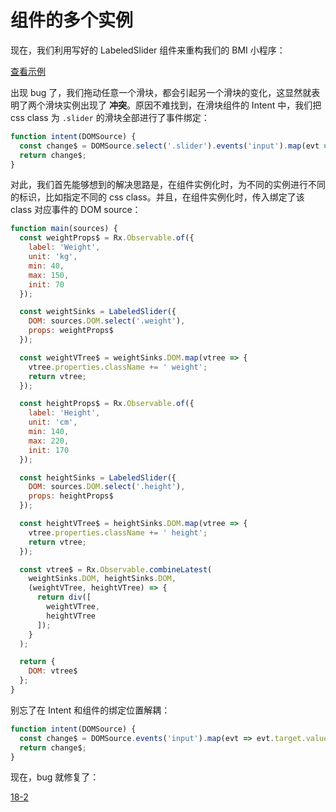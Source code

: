 # 组件的多个实例

现在，我们利用写好的 LabeledSlider 组件来重构我们的 BMI 小程序：

[查看示例](http://jsbin.com/nuhisuy/121/edit?js,output)

出现 bug 了，我们拖动任意一个滑块，都会引起另一个滑块的变化，这显然就表明了两个滑块实例出现了 **冲突**。原因不难找到，在滑块组件的 Intent 中，我们把 css class 为 `.slider` 的滑块全部进行了事件绑定：

```js
function intent(DOMSource) {
  const change$ = DOMSource.select('.slider').events('input').map(evt => evt.target.value);
  return change$;
}
```

对此，我们首先能够想到的解决思路是，在组件实例化时，为不同的实例进行不同的标识，比如指定不同的 css class。并且，在组件实例化时，传入绑定了该 class 对应事件的 DOM source：

```js
function main(sources) {
  const weightProps$ = Rx.Observable.of({
    label: 'Weight',
    unit: 'kg',
    min: 40,
    max: 150,
    init: 70
  });

  const weightSinks = LabeledSlider({
    DOM: sources.DOM.select('.weight'),
    props: weightProps$
  });

  const weightVTree$ = weightSinks.DOM.map(vtree => {
    vtree.properties.className += ' weight';
    return vtree;
  });

  const heightProps$ = Rx.Observable.of({
    label: 'Height',
    unit: 'cm',
    min: 140,
    max: 220,
    init: 170
  });

  const heightSinks = LabeledSlider({
    DOM: sources.DOM.select('.height'),
    props: heightProps$
  });

  const heightVTree$ = heightSinks.DOM.map(vtree => {
    vtree.properties.className += ' height';
    return vtree;
  });

  const vtree$ = Rx.Observable.combineLatest(
    weightSinks.DOM, heightSinks.DOM,
    (weightVTree, heightVTree) => {
      return div([
        weightVTree,
        heightVTree
      ]);
    }
  );

  return {
    DOM: vtree$
  };
}
```

别忘了在 Intent 和组件的绑定位置解耦：

```js
function intent(DOMSource) {
  const change$ = DOMSource.events('input').map(evt => evt.target.value);
  return change$;
}
```

现在，bug 就修复了：

[18-2](http://jsbin.com/nuhisuy/122/edit?js,output)
